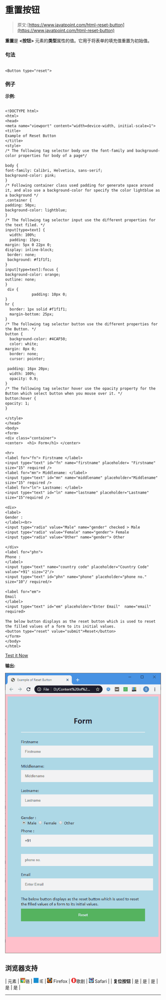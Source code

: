 # 重置按钮

> 原文:[https://www.javatpoint.com/html-reset-button](https://www.javatpoint.com/html-reset-button)

**重置**是 **<按钮>** 元素的**类型**属性的值。它用于将表单的填充值重置为初始值。

### 句法

```

<Button type="reset">

```

### 例子

**示例:**

```

<!DOCTYPE html>
<html>
<head>
<meta name="viewport" content="width=device-width, initial-scale=1">
<title>
Example of Reset Button
</title>
<style>
/* The following tag selector body use the font-family and background-color properties for body of a page*/

body {
font-family: Calibri, Helvetica, sans-serif;
background-color: pink;
} 
/* Following container class used padding for generate space around it, and also use a background-color for specify the color lightblue as a background */  
.container {
padding: 50px;
background-color: lightblue;
}
/* The following tag selector input use the different properties for the text filed. */
input[type=text] {
  width: 100%;
  padding: 15px;
margin: 5px 0 22px 0;
display: inline-block;
 border: none;
 background: #f1f1f1;
}
input[type=text]:focus {
background-color: orange;
outline: none;
}
 div {
            padding: 10px 0;
}    
hr {
  border: 1px solid #f1f1f1;
  margin-bottom: 25px;
}
/* The following tag selector button use the different properties for the Button. */
button {
  background-color: #4CAF50;
  color: white;  
margin: 8px 0;
  border: none;
  cursor: pointer;

 padding: 16px 20px;
  width: 100%;
  opacity: 0.9;
}
/* The following tag selector hover use the opacity property for the Button which select button when you mouse over it. */
button:hover {
opacity: 1;
}

</style>
</head>
<body>
<form>
<div class="container">
<center>  <h1> Form</h1> </center>

<hr>
<label for="fn"> Firstname </label> 
<input type="text" id="fn" name="firstname" placeholder= "Firstname" size="15" required /> 
<label for="mn"> Middlename: </label> 
<input type="text" id="mn" name="middlename" placeholder="Middlename" size="15" required /> 
<label for="ln"> Lastname: </label>  
<input type="text" id="ln" name="lastname" placeholder="Lastname" size="15"required /> 

<div>
<label> 
Gender :
</label><br>
<input type="radio" value="Male" name="gender" checked > Male 
<input type="radio" value="Female" name="gender"> Female 
<input type="radio" value="Other" name="gender"> Other

</div>
<label for="phn"> 
Phone :
</label>
<input type="text" name="country code" placeholder="Country Code"  value="+91" size="2"/> 
<input type="text" id="phn" name="phone" placeholder="phone no." size="10"/ required/> 

<label for="em"> 
Email
</label>
<input type="text" id="em" placeholder="Enter Email"  name="email" required>

The below button displays as the reset button which is used to reset the filled values of a form to its initial values. 
<button type="reset" value="submit">Reset</button>
</form>
</body>
</html>

```

[Test it Now](https://www.javatpoint.com/oprweb/test.jsp?filename=HTMLResetButton1)

**输出:**

![HTML Reset Button](img/6a2114b55b63aaddcae367daa4a9cb9e.png)

## 浏览器支持

| 元素 | ![chrome browser](img/4fbdc93dc2016c5049ed108e7318df19.png)铬 | ![ie browser](img/83dd23df1fe8373fd5bf054b2c1dd88b.png) IE | ![firefox browser](img/4f001fff393888a8a807ed29b28145d1.png) Firefox | ![opera browser](img/6cad4a592cc69a052056a0577b4aac65.png)歌剧 | ![safari browser](img/a0f6a9711a92203c5dc5c127fe9c9fca.png) Safari |
| **复位按钮** | 是 | 是 | 是 | 是 | 是 |

* * *